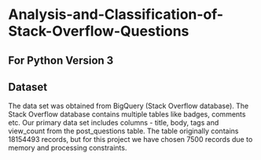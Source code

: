 # Analysis-and-Classification-of-Stack-Overflow-Questions

## For Python Version 3

## Dataset
The data set was obtained from BigQuery (Stack Overflow database). The Stack Overflow database contains multiple tables 
like badges, comments etc. Our primary data set  includes columns - title, body, tags and view_count from the post_questions table. 
The table originally contains 18154493 records, but for this project we have chosen 7500 records due to memory and processing constraints. 

